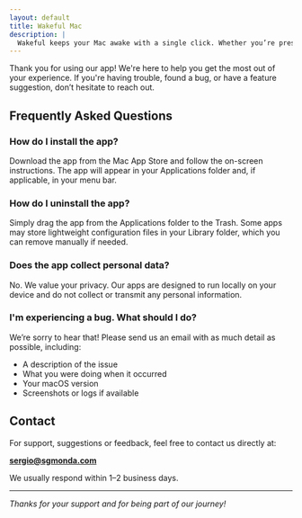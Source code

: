 ```yaml
---
layout: default
title: Wakeful Mac
description: |
  Wakeful keeps your Mac awake with a single click. Whether you’re presenting, downloading large files, or rendering for hours, Wakeful prevents your Mac from sleeping or dimming the display — no settings, no fuss.
---
```


Thank you for using our app! We're here to help you get the most out of your experience. If you're having trouble, found a bug, or have a feature suggestion, don’t hesitate to reach out.

## Frequently Asked Questions

### How do I install the app?
Download the app from the Mac App Store and follow the on-screen instructions. The app will appear in your Applications folder and, if applicable, in your menu bar.

### How do I uninstall the app?
Simply drag the app from the Applications folder to the Trash. Some apps may store lightweight configuration files in your Library folder, which you can remove manually if needed.

### Does the app collect personal data?
No. We value your privacy. Our apps are designed to run locally on your device and do not collect or transmit any personal information.

### I'm experiencing a bug. What should I do?
We’re sorry to hear that! Please send us an email with as much detail as possible, including:
- A description of the issue
- What you were doing when it occurred
- Your macOS version
- Screenshots or logs if available

## Contact

For support, suggestions or feedback, feel free to contact us directly at:

**sergio@sgmonda.com**

We usually respond within 1–2 business days.

---

*Thanks for your support and for being part of our journey!*
